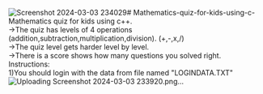 ![Screenshot 2024-03-03 234029](https://github.com/AbdelrahmanElsuezy/Mathematics-quiz-for-kids-using-c-/assets/125666795/535ca265-eb60-48b9-a367-1f264b66a0a9)# Mathematics-quiz-for-kids-using-c-
Mathematics quiz for kids using c++.<br>
->The quiz has levels of 4 operations (addition,subtraction,multiplication,division). (+,-,x,/)<br>
->The quiz level gets harder level by level.<br>
->There is a score shows how many questions you solved right.<br>
Instructions:<br>
1)You should login with the data from file named "LOGINDATA.TXT"
![Uploading Screenshot 2024-03-03 233920.png…]()
